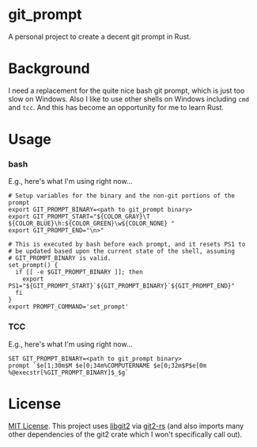 # git_prompt
A personal project to create a decent git prompt in Rust.

# Background
I need a replacement for the quite nice bash git prompt, which is just too slow on Windows.  Also I like to use other shells on Windows including `cmd` and `tcc`. And this has become an opportunity for me to learn Rust.

# Usage

### bash
E.g., here's what I'm using right now...
```
# Setup variables for the binary and the non-git portions of the prompt
export GIT_PROMPT_BINARY=<path to git_prompt binary>
export GIT_PROMPT_START="${COLOR_GRAY}\T ${COLOR_BLUE}\h:${COLOR_GREEN}\w${COLOR_NONE} "
export GIT_PROMPT_END="\n>"

# This is executed by bash before each prompt, and it resets PS1 to
# be updated based upon the current state of the shell, assuming
# GIT_PROMPT_BINARY is valid.
set_prompt() {
  if [[ -e $GIT_PROMPT_BINARY ]]; then
    export PS1="${GIT_PROMPT_START}`${GIT_PROMPT_BINARY}`${GIT_PROMPT_END}"
  fi
}
export PROMPT_COMMAND='set_prompt'
```

### TCC
E.g., here's what I'm using right now...
```
SET GIT_PROMPT_BINARY=<path to git_prompt binary>
prompt `$e[1;30m$M $e[0;34m%COMPUTERNAME $e[0;32m$P$e[0m %@execstr[%GIT_PROMPT_BINARY]$_$g`
```

# License
[MIT License](LICENSE).  This project uses [libgit2](https://libgit2.github.com/) via [git2-rs](https://github.com/alexcrichton/git2-rs) (and also imports many other dependencies of the git2 crate which I won't specifically call out).
